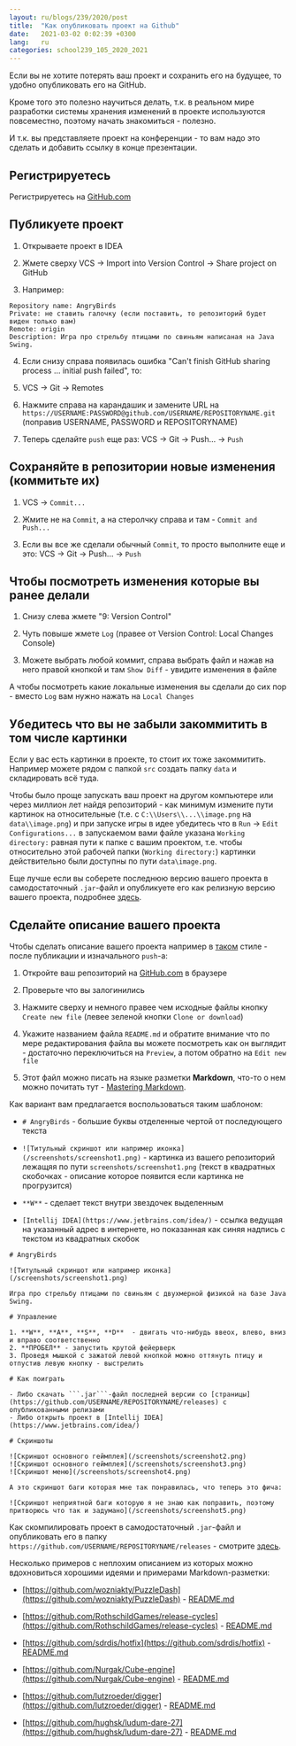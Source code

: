 ```yaml
---
layout: ru/blogs/239/2020/post
title:  "Как опубликовать проект на Github"
date:   2021-03-02 0:02:39 +0300
lang:   ru
categories: school239_105_2020_2021
---
```


Если вы не хотите потерять ваш проект и сохранить его на будущее, то удобно опубликовать его на GitHub.

Кроме того это полезно научиться делать, т.к. в реальном мире разработки системы хранения изменений в проекте используются повсеместно, поэтому начать знакомиться - полезно.

И т.к. вы представляете проект на конференции - то вам надо это сделать и добавить ссылку в конце презентации.

Регистрируетесь
-----------------------

Регистрируетесь на [GitHub.com](https://github.com/)

Публикуете проект
-----------------------

1) Открываете проект в IDEA

2) Жмете сверху VCS -> Import into Version Control -> Share project on GitHub

3) Например:

```
Repository name: AngryBirds
Private: не ставить галочку (если поставить, то репозиторий будет виден только вам)
Remote: origin
Description: Игра про стрельбу птицами по свиньям написаная на Java Swing.
```

4) Если снизу справа появилась ошибка "Can't finish GitHub sharing process ... initial push failed", то:

5) VCS -> Git -> Remotes

6) Нажмите справа на карандашик и замените URL на ```https://USERNAME:PASSWORD@github.com/USERNAME/REPOSITORYNAME.git``` (поправив USERNAME, PASSWORD и REPOSITORYNAME)

7) Теперь сделайте ```push``` еще раз: VCS -> Git -> Push... -> ```Push```

Сохраняйте в репозитории новые изменения (коммитьте их)
-----------------------

1) VCS -> ```Commit...```

2) Жмите не на ```Commit```, а на стеролчку справа и там - ```Commit and Push...```

3) Если вы все же сделали обычный ```Commit```, то просто выполните еще и это: VCS -> Git -> Push... -> ```Push```

Чтобы посмотреть изменения которые вы ранее делали
-----------------------

1) Снизу слева жмете "9: Version Control"

2) Чуть повыше жмете ```Log``` (правее от Version Control: Local Changes Console)

3) Можете выбрать любой коммит, справа выбрать файл и нажав на него правой кнопкой и там ```Show Diff``` - увидите изменения в файле

А чтобы посмотреть какие локальные изменения вы сделали до сих пор - вместо ```Log``` вам нужно нажать на ```Local Changes```

Убедитесь что вы не забыли закоммитить в том числе картинки
-----------------------

Если у вас есть картинки в проекте, то стоит их тоже закоммитить. Например можете рядом с папкой ```src``` создать папку ```data``` и складировать всё туда.

Чтобы было проще запускать ваш проект на другом компьютере или через миллион лет найдя репозиторий - как минимум измените пути картинок на относительные
 (т.е. с ```C:\\Users\\...\\image.png``` на ```data\\image.png```) и при запуске игры в идее убедитесь что в ```Run``` -> ```Edit Configurations...``` в запускаемом вами файле указана
 ```Working directory:``` равная пути к папке с вашим проектом, т.е. чтобы относительно этой рабочей папки (```Working directory:```) картинки действительно были доступны по пути ```data\image.png```.

Еще лучше если вы соберете последнюю версию вашего проекта в самодостаточный ```.jar```-файл и опубликуете его как релизную версию вашего проекта, подробнее [здесь](/blogs/239/2018/school239_105_2018_2019/2019/04/15/jar-packaging.html).

Сделайте описание вашего проекта
-----------------------

Чтобы сделать описание вашего проекта например в [таком](https://github.com/wozniakty/PuzzleDash) стиле - после публикации и изначального ```push```-а:

1) Откройте ваш репозиторий на [GitHub.com](https://github.com/) в браузере

2) Проверьте что вы залогинились

3) Нажмите сверху и немного правее чем исходные файлы кнопку ```Create new file``` (левее зеленой кнопки ```Clone or download```)

4) Укажите названием файла ```README.md``` и обратите внимание что по мере редактирования файла вы можете посмотреть как он выглядит - достаточно переключиться на ```Preview```, а потом обратно на ```Edit new file```

5) Этот файл можно писать на языке разметки **Markdown**, что-то о нем можно почитать тут - [Mastering Markdown](https://guides.github.com/features/mastering-markdown/).

Как вариант вам предлагается воспользоваться таким шаблоном:

- ```# AngryBirds``` - большие буквы отделенные чертой от последующего текста

- ```![Титульный скриншот или например иконка](/screenshots/screenshot1.png)``` - картинка из вашего репозиторий лежащяя по пути ```screenshots/screenshot1.png``` (текст в квадратных скобочках - описание которое появится если картинка не прогрузится)

- ```**W**``` - сделает текст внутри звездочек выделенным

- ```[Intellij IDEA](https://www.jetbrains.com/idea/)``` - ссылка ведущая на указанный адрес в интернете, но показанная как синяя надпись с текстом из квадратных скобок

```
# AngryBirds

![Титульный скриншот или например иконка](/screenshots/screenshot1.png)

Игра про стрельбу птицами по свиньям с двухмерной физикой на базе Java Swing.

# Управление

1. **W**, **A**, **S**, **D**  - двигать что-нибудь ввеох, влево, вниз и вправо соответственно
2. **ПРОБЕЛ** - запустить крутой фейерверк
3. Проведя мышкой с зажатой левой кнопкой можно оттянуть птицу и отпустив левую кнопку - выстрелить

# Как поиграть

- Либо скачать ```.jar```-файл последней версии со [страницы](https://github.com/USERNAME/REPOSITORYNAME/releases) с опубликованными релизами
- Либо открыть проект в [Intellij IDEA](https://www.jetbrains.com/idea/)

# Скриншоты

![Скриншот основного геймплея](/screenshots/screenshot2.png)
![Скриншот основного геймплея](/screenshots/screenshot3.png)
![Скриншот меню](/screenshots/screenshot4.png)

А это скриншот баги которая мне так понравилась, что теперь это фича:

![Скриншот неприятной баги которую я не знаю как поправить, поэтому притворюсь что так и задумано](/screenshots/screenshot5.png)
```

Как скомпилировать проект в самодостаточный ```.jar```-файл и опубликовать его в папку ```https://github.com/USERNAME/REPOSITORYNAME/releases``` - смотрите [здесь](/blogs/239/2018/school239_105_2018_2019/2019/04/15/jar-packaging.html).

Несколько примеров с неплохим описанием из которых можно вдохновиться хорошими идеями и примерами Markdown-разметки:

 - [https://github.com/wozniakty/PuzzleDash](https://github.com/wozniakty/PuzzleDash) - [README.md](https://raw.githubusercontent.com/wozniakty/PuzzleDash/master/README.md)

 - [https://github.com/RothschildGames/release-cycles](https://github.com/RothschildGames/release-cycles) - [README.md](https://raw.githubusercontent.com/RothschildGames/release-cycles/master/README.md)

 - [https://github.com/sdrdis/hotfix](https://github.com/sdrdis/hotfix) - [README.md](https://raw.githubusercontent.com/sdrdis/hotfix/master/README.md)

 - [https://github.com/Nurgak/Cube-engine](https://github.com/Nurgak/Cube-engine) - [README.md](https://raw.githubusercontent.com/Nurgak/Cube-engine/master/README.md)

 - [https://github.com/lutzroeder/digger](https://github.com/lutzroeder/digger) - [README.md](https://raw.githubusercontent.com/lutzroeder/digger/master/README.md)

 - [https://github.com/hughsk/ludum-dare-27](https://github.com/hughsk/ludum-dare-27) - [README.md](https://raw.githubusercontent.com/hughsk/ludum-dare-27/master/README.md)
